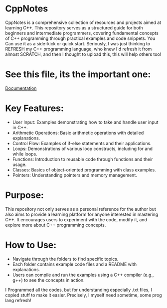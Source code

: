 # CppNotes
CppNotes is a comprehensive collection of resources and projects aimed at learning C++. This repository serves as a structured guide for both beginners and intermediate programmers, covering fundamental concepts of C++ programming through practical examples and code snippets. You Can use it as a side-kick or quick start.
Seriously, I was just thinking to REFRESH my C++ programming language, who knew I'd refresh it from almost SCRATCH, and then I thought to upload this, this will help others too!

# See this file, its the important one:
[Documentation](https://github.com/BilalAhmadKhanKhattak/CppNotes/blob/main/Learning%20Documentation/New%20Text%20Document.txt)


# Key Features:
- User Input: Examples demonstrating how to take and handle user input in C++.
- Arithmetic Operations: Basic arithmetic operations with detailed explanations.
- Control Flow: Examples of if-else statements and their applications.
- Loops: Demonstrations of various loop constructs, including for and while loops.
- Functions: Introduction to reusable code through functions and their usage.
- Classes: Basics of object-oriented programming with class examples.
- Pointers: Understanding pointers and memory management.

# Purpose:
This repository not only serves as a personal reference for the author but also aims to provide a learning platform for anyone interested in mastering C++. It encourages users to experiment with the code, modify it, and explore more about C++ programming concepts.

# How to Use:
- Navigate through the folders to find specific topics.
- Each folder contains example code files and a README with explanations.
- Users can compile and run the examples using a C++ compiler (e.g., g++) to see the concepts in action.

I Programmed all the codes, but for understanding especially .txt files, I copied stuff to make it easier. Precisely, I myself need sometime, some prog lang refresh!

